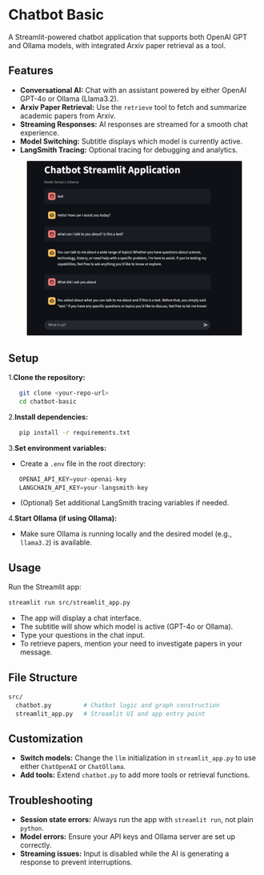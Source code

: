 # Chatbot Basic

A Streamlit-powered chatbot application that supports both OpenAI GPT and Ollama models, with integrated Arxiv paper retrieval as a tool.

## Features

- **Conversational AI:** Chat with an assistant powered by either OpenAI GPT-4o or Ollama (Llama3.2).
- **Arxiv Paper Retrieval:** Use the `retrieve` tool to fetch and summarize academic papers from Arxiv.
- **Streaming Responses:** AI responses are streamed for a smooth chat experience.
- **Model Switching:** Subtitle displays which model is currently active.
- **LangSmith Tracing:** Optional tracing for debugging and analytics.

<p align="center">
    <img src="assets/ui-screenshot.png" alt="Picture of the streamlit UI chat window" width="430"/>
    <br>
</p>

## Setup

1.**Clone the repository:**

```bash
   git clone <your-repo-url>
   cd chatbot-basic
```

2.**Install dependencies:**

```bash
   pip install -r requirements.txt
```

3.**Set environment variables:**

- Create a `.env` file in the root directory:

```python
   OPENAI_API_KEY=your-openai-key
   LANGCHAIN_API_KEY=your-langsmith-key
```

- (Optional) Set additional LangSmith tracing variables if needed.

4.**Start Ollama (if using Ollama):**

- Make sure Ollama is running locally and the desired model (e.g., `llama3.2`) is available.

## Usage

Run the Streamlit app:

```bash
streamlit run src/streamlit_app.py
```

- The app will display a chat interface.
- The subtitle will show which model is active (GPT-4o or Ollama).
- Type your questions in the chat input.
- To retrieve papers, mention your need to investigate papers in your message.

## File Structure

```bash
src/
  chatbot.py         # Chatbot logic and graph construction
  streamlit_app.py   # Streamlit UI and app entry point
```

## Customization

- **Switch models:** Change the `llm` initialization in `streamlit_app.py` to use either `ChatOpenAI` or `ChatOllama`.
- **Add tools:** Extend `chatbot.py` to add more tools or retrieval functions.

## Troubleshooting

- **Session state errors:** Always run the app with `streamlit run`, not plain `python`.
- **Model errors:** Ensure your API keys and Ollama server are set up correctly.
- **Streaming issues:** Input is disabled while the AI is generating a response to prevent interruptions.
